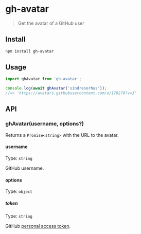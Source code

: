 # gh-avatar

> Get the avatar of a GitHub user

## Install

```sh
npm install gh-avatar
```

## Usage

```js
import ghAvatar from 'gh-avatar';

console.log(await ghAvatar('sindresorhus'));
//=> 'https://avatars.githubusercontent.com/u/170270?v=3'
```

## API

### ghAvatar(username, options?)

Returns a `Promise<string>` with the URL to the avatar.

#### username

Type: `string`

GitHub username.

#### options

Type: `object`

##### token

Type: `string`

GitHub [personal access token](https://github.com/settings/tokens/new).
